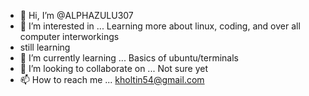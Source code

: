 - 👋 Hi, I’m @ALPHAZULU307
- 👀 I’m interested in ... Learning more about linux, coding, and over all computer interworkings 
- still learning
- 🌱 I’m currently learning ... Basics of ubuntu/terminals
- 💞️ I’m looking to collaborate on ... Not sure yet
- 📫 How to reach me ... kholtin54@gmail.com

<!---
ALPHAZULU307/ALPHAZULU307 is a ✨ special ✨ repository because its `README.md` (this file) appears on your GitHub profile.
You can click the Preview link to take a look at your changes.
--->
